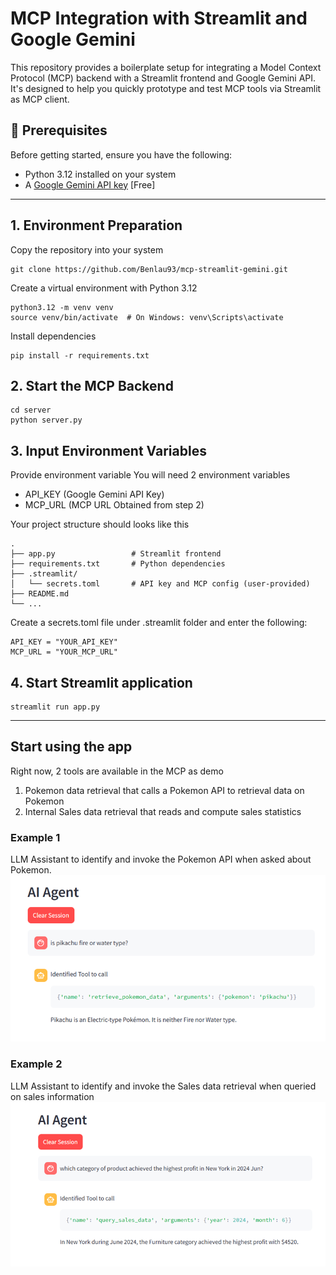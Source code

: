# MCP Integration with Streamlit and Google Gemini

This repository provides a boilerplate setup for integrating a Model Context Protocol (MCP) backend with a Streamlit frontend and Google Gemini API. It's designed to help you quickly prototype and test MCP tools via Streamlit as MCP client.


## 🚀 Prerequisites

Before getting started, ensure you have the following:

- Python 3.12 installed on your system
- A [Google Gemini API key](https://ai.google.dev/gemini-api/docs) [Free]
---

## 1. Environment Preparation
Copy the repository into your system
```
git clone https://github.com/Benlau93/mcp-streamlit-gemini.git
```

Create a virtual environment with Python 3.12
```
python3.12 -m venv venv
source venv/bin/activate  # On Windows: venv\Scripts\activate
```
Install dependencies
```
pip install -r requirements.txt
```
## 2. Start the MCP Backend
```
cd server
python server.py
```

## 3. Input Environment Variables
Provide environment variable
You will need 2 environment variables <br>
- API_KEY (Google Gemini API Key)
- MCP_URL (MCP URL Obtained from step 2) <br>

Your project structure should looks like this
```
.
├── app.py                 # Streamlit frontend
├── requirements.txt       # Python dependencies
├── .streamlit/
│   └── secrets.toml       # API key and MCP config (user-provided)
├── README.md
└── ...

```

Create a secrets.toml file under .streamlit folder and enter the following:
```
API_KEY = "YOUR_API_KEY"
MCP_URL = "YOUR_MCP_URL"
```

## 4. Start Streamlit application
```
streamlit run app.py
```

<hr>

## Start using the app
Right now, 2 tools are available in the MCP as demo
1. Pokemon data retrieval that calls a Pokemon API to retrieval data on Pokemon
2. Internal Sales data retrieval that reads and compute sales statistics

### Example 1
LLM Assistant to identify and invoke the Pokemon API when asked about Pokemon.
![Pokemon demo](assets/pokemon_tool.png)

### Example 2
LLM Assistant to identify and invoke the Sales data retrieval when queried on sales information
![Sales demo](assets/sales_tool.png)